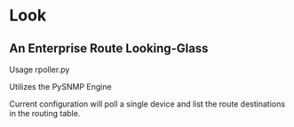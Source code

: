 # Look

## An Enterprise Route Looking-Glass
  
Usage rpoller.py <TARGET> <COMMUNITY>  
  
Utilizes the PySNMP Engine  

Current configuration will poll a single device and list the route destinations in the routing table.